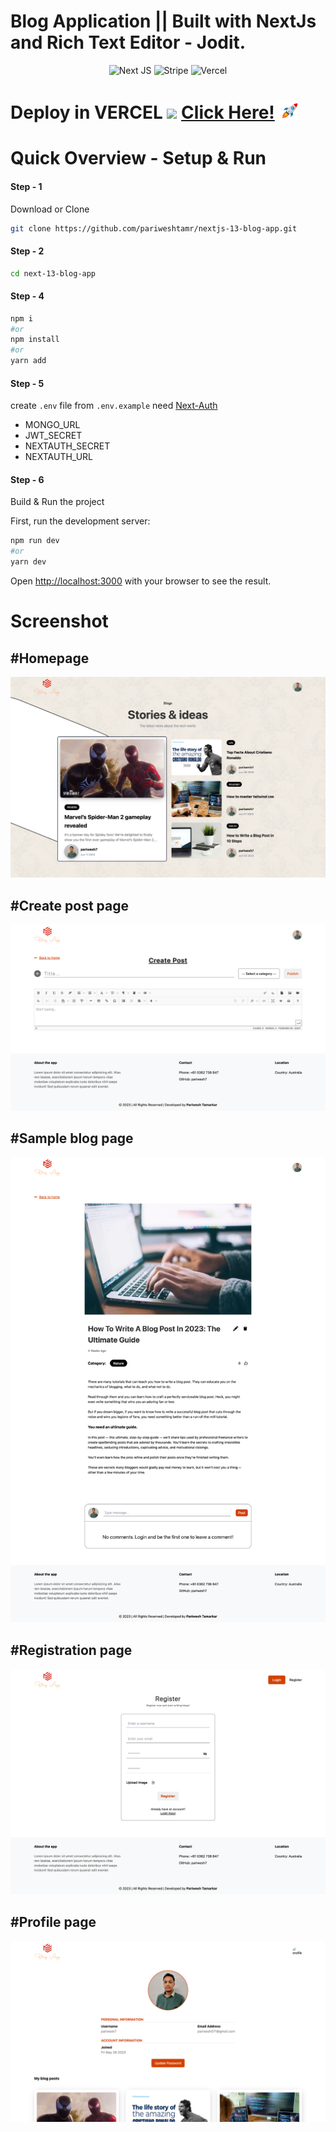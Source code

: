 # Blog Application || Built with NextJs and Rich Text Editor - Jodit.

<div align="center">
  
  ![Next JS](https://img.shields.io/badge/Next-black?style=for-the-badge&logo=next.js&logoColor=white)&nbsp;![Stripe](https://img.shields.io/badge/Stripe-626CD9?style=for-the-badge&logo=Stripe&logoColor=white)&nbsp;![Vercel](https://img.shields.io/badge/Vercel-000000?style=for-the-badge&logo=vercel&logoColor=white)

</div>

# Deploy in **VERCEL** ![](https://img.shields.io/badge/Build-Passed-brightgreen) <a href="https://nextjs-13-blog-app-inky.vercel.app/" target="_blank" target="_blank" title="E-commerce shop" >Click Here!</a> <img src="readme_asset/rocket-joypixels.gif" width="auto" height="30">

# Quick Overview - Setup & Run

#### Step - 1

Download or Clone

```sh
git clone https://github.com/pariweshtamr/nextjs-13-blog-app.git
```

#### Step - 2

```bash
cd next-13-blog-app
```

#### Step - 4

```bash
npm i
#or
npm install
#or
yarn add
```

#### Step - 5

create `.env` file from `.env.example` need [Next-Auth](https://next-auth.js.org/)

- MONGO_URL
- JWT_SECRET
- NEXTAUTH_SECRET
- NEXTAUTH_URL

#### Step - 6

Build & Run the project

First, run the development server:

```bash
npm run dev
#or
yarn dev
```

Open [http://localhost:3000](http://localhost:3000) with your browser to see the result.

# Screenshot

## #Homepage

<img src="readme_asset/1.png">

## #Create post page

<img src="readme_asset/2.png">

## #Sample blog page

<img src="readme_asset/3.png">

## #Registration page

<img src="readme_asset/4.png">

## #Profile page

<img src="readme_asset/5.png">
